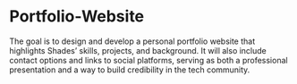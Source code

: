 # Portfolio-Website
The goal is to design and develop a personal portfolio website that highlights Shades’ skills, projects, and background. It will also include contact options and links to social platforms, serving as both a professional presentation and a way to build credibility in the tech community.
